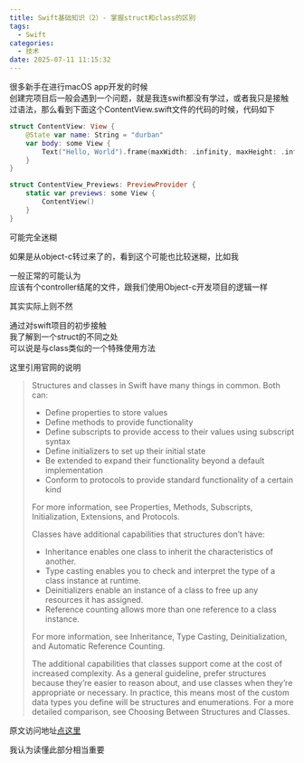 ```yaml
---
title: Swift基础知识（2）- 掌握struct和class的区别
tags:
  - Swift
categories:
  - 技术
date: 2025-07-11 11:15:32
---
```


很多新手在进行macOS app开发的时候  
创建完项目后一般会遇到一个问题，就是我连swift都没有学过，或者我只是接触过语法，那么看到下面这个ContentView.swift文件的代码的时候，代码如下

```swift
struct ContentView: View {
    @State var name: String = "durban"
    var body: some View {
        Text("Hello, World").frame(maxWidth: .infinity, maxHeight: .infinity)
    }
}

struct ContentView_Previews: PreviewProvider {
    static var previews: some View {
        ContentView()
    }
}
```

可能完全迷糊

如果是从object-c转过来了的，看到这个可能也比较迷糊，比如我

一般正常的可能认为  
应该有个controller结尾的文件，跟我们使用Object-c开发项目的逻辑一样

其实实际上则不然

通过对swift项目的初步接触  
我了解到一个struct的不同之处  
可以说是与class类似的一个特殊使用方法

这里引用官网的说明

> Structures and classes in Swift have many things in common. Both can:
>
> * Define properties to store values
> * Define methods to provide functionality
> * Define subscripts to provide access to their values using subscript syntax
> * Define initializers to set up their initial state
> * Be extended to expand their functionality beyond a default implementation
> * Conform to protocols to provide standard functionality of a certain kind
>
> For more information, see Properties, Methods, Subscripts, Initialization, Extensions, and Protocols.
>
> Classes have additional capabilities that structures don’t have:
>
> * Inheritance enables one class to inherit the characteristics of another.
> * Type casting enables you to check and interpret the type of a class instance at runtime.
> * Deinitializers enable an instance of a class to free up any resources it has assigned.
> * Reference counting allows more than one reference to a class instance.
>
> For more information, see Inheritance, Type Casting, Deinitialization, and Automatic Reference Counting.
>
> The additional capabilities that classes support come at the cost of increased complexity. As a general guideline, prefer structures because they’re easier to reason about, and use classes when they’re appropriate or necessary. In practice, this means most of the custom data types you define will be structures and enumerations. For a more detailed comparison, see Choosing Between Structures and Classes.

原文访问地址[点这里](https://docs.swift.org/swift-book/LanguageGuide/ClassesAndStructures.html)

我认为读懂此部分相当重要
